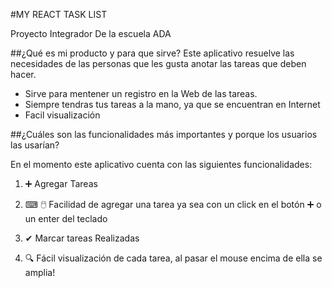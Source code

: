 #MY REACT TASK LIST

Proyecto Integrador De la escuela ADA

##¿Qué es mi producto y para que sirve?
Este aplicativo resuelve las necesidades de las personas que les gusta anotar las tareas que deben hacer. 

- Sirve para mentener un registro en la Web de las tareas.
- Siempre tendras tus tareas a la mano, ya que se encuentran en Internet
- Facil visualización




##¿Cuáles son las funcionalidades más importantes y porque los usuarios las usarían?

En el momento este aplicativo cuenta con las siguientes funcionalidades:

1. ➕       Agregar Tareas 

2. ⌨ 🖱️    Facilidad de agregar una tarea ya sea con un click en el botón ➕ o un enter del teclado

3. ✔        Marcar tareas Realizadas 

4. 🔍       Fácil visualización de cada tarea, al pasar el mouse encima de ella se amplia!
